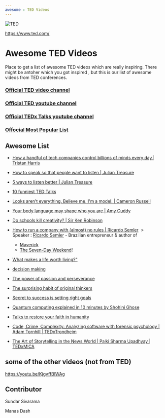 ```yaml
---
awesome : TED Videos
---
```


![TED](https://upload.wikimedia.org/wikipedia/commons/thumb/a/aa/TED_three_letter_logo.svg/2000px-TED_three_letter_logo.svg.png)

https://www.ted.com/

# Awesome TED Videos
Place to get a list of awesome TED videos which are really inspiring. There might be antoher which you got inspired , but this is our list of awesome videos from TED conferences.


### [Official TED video channel](https://www.ted.com/)

### [Official TED youtube channel](https://www.youtube.com/channel/UCAuUUnT6oDeKwE6v1NGQxug)

### [Official TEDx Talks youtube channel](https://www.youtube.com/channel/UCsT0YIqwnpJCM-mx7-gSA4Q)
### [Offocial Most Popular List](https://www.ted.com/playlists/171/the_most_popular_talks_of_all)


## Awesome List


* [How a handful of tech companies control billions of minds every day | Tristan Harris](https://youtu.be/C74amJRp730)

* [How to speak so that people want to listen | Julian Treasure](https://www.youtube.com/watch?v=eIho2S0ZahI&vl=en)

* [5 ways to listen better | Julian Treasure](https://www.youtube.com/watch?v=cSohjlYQI2A)

* [10 funniest TED Talks](https://www.youtube.com/playlist?list=PL0nKakcqb4tRMwpoDZOEVyt_p-QZrKIpC)

* [Looks aren't everything. Believe me, I'm a model. | Cameron Russell](https://www.youtube.com/watch?v=KM4Xe6Dlp0Y)

* [Your body language may shape who you are | Amy Cuddy](https://www.youtube.com/watch?v=Ks-_Mh1QhMc)

* [Do schools kill creativity? | Sir Ken Robinson](https://www.youtube.com/watch?v=iG9CE55wbtY)

* [How to run a company with (almost) no rules | Ricardo Semler](https://www.ted.com/talks/ricardo_semler_how_to_run_a_company_with_almost_no_rules)
  > Speaker : [Ricardo Semler](https://en.wikipedia.org/wiki/Ricardo_Semler) - Brazilian entrepreneur & author of
  * [Maverick](https://en.wikipedia.org/wiki/Maverick_(book))
  * [The Seven-Day Weekend](https://en.wikipedia.org/wiki/The_Seven-Day_Weekend_(book))!

* [What makes a life worth living?"](https://www.ted.com/talks/mihaly_csikszentmihalyi_on_flow)

* [decision making](https://youtu.be/nisSeC81u2M)

* [The power of passion and perseverance](https://www.ted.com/talks/angela_lee_duckworth_grit_the_power_of_passion_and_perseverance)

* [The surprising habit of original thinkers](https://www.ted.com/talks/adam_grant_the_surprising_habits_of_original_thinkers?rid=72cgob5iqyjS#t-912682)

* [Secret to success is setting right goals](https://www.ted.com/talks/john_doerr_why_the_secret_to_success_is_setting_the_right_goals)


* [Quantum computing explained in 10 minutes by Shohini Ghose](https://www.youtube.com/watch?v=QuR969uMICM)

* [Talks to restore your faith in humanity](https://www.ted.com/playlists/216/talks_to_restore_your_faith_in_1%20?utm_campaign=social&utm_medium=referral&utm_source=linkedin.com&utm_content=playlist&utm_term=humanities)

* [Code, Crime, Complexity: Analyzing software with forensic psychology | Adam Tornhill | TEDxTrondheim](https://www.youtube.com/watch?v=qJ_hplxTYJw)
* [The Art of Storytelling in the News World | Palki Sharma Upadhyay | TEDxMICA](https://www.youtube.com/watch?v=JwHCOI8V4LQ)

## some of the other videos (not from TED)
https://youtu.be/KjgvffBlWAg


## Contributor

Sundar Sivarama

Manas Dash
